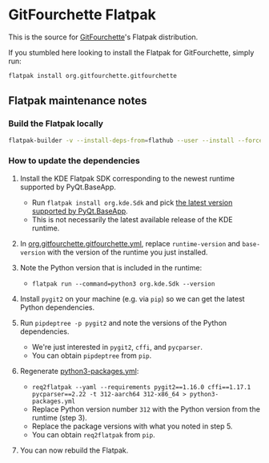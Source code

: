 # GitFourchette Flatpak

This is the source for [GitFourchette](https://github.com/jorio/gitfourchette)'s Flatpak distribution.

If you stumbled here looking to install the Flatpak for GitFourchette, simply run:

```sh
flatpak install org.gitfourchette.gitfourchette
```

## Flatpak maintenance notes

### Build the Flatpak locally

```sh
flatpak-builder -v --install-deps-from=flathub --user --install --force-clean build org.gitfourchette.gitfourchette.yml
```

### How to update the dependencies

1. Install the KDE Flatpak SDK corresponding to the newest runtime supported by PyQt.BaseApp.
    - Run `flatpak install org.kde.Sdk` and pick [the latest version supported by PyQt.BaseApp](https://github.com/flathub/com.riverbankcomputing.PyQt.BaseApp#branch-comparison).
    - This is not necessarily the latest available release of the KDE runtime.

2. In [org.gitfourchette.gitfourchette.yml](./org.gitfourchette.gitfourchette.yml), replace `runtime-version` and `base-version` with the version of the runtime you just installed.

3. Note the Python version that is included in the runtime:
    - `flatpak run --command=python3 org.kde.Sdk --version`

4. Install `pygit2` on your machine (e.g. via `pip`) so we can get the latest Python dependencies.

5. Run `pipdeptree -p pygit2` and note the versions of the Python dependencies.
    - We're just interested in `pygit2`, `cffi`, and `pycparser`.
    - You can obtain `pipdeptree` from `pip`.

6. Regenerate [python3-packages.yml](./python3-packages.yml):
    - `req2flatpak --yaml --requirements pygit2==1.16.0 cffi==1.17.1 pycparser==2.22 -t 312-aarch64 312-x86_64 > python3-packages.yml`
    - Replace Python version number `312` with the Python version from the runtime (step 3).
    - Replace the package versions with what you noted in step 5.
    - You can obtain `req2flatpak` from `pip`.

7. You can now rebuild the Flatpak.
